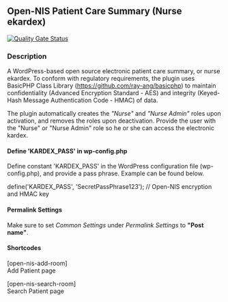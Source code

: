 ## Open-NIS Patient Care Summary (Nurse ekardex)

[![Quality Gate Status](https://sonarcloud.io/api/project_badges/measure?project=ray-ang_open-nis-patient-care-summary&metric=alert_status)](https://sonarcloud.io/dashboard?id=ray-ang_open-nis-patient-care-summary)

### Description

A WordPress-based open source electronic patient care summary, or nurse ekardex. To conform with regulatory requirements, the plugin uses BasicPHP Class Library (https://github.com/ray-ang/basicphp) to maintain confidentiality (Advanced Encryption Standard - AES) and integrity (Keyed-Hash Message Authentication Code - HMAC) of data.

The plugin automatically creates the <em>"Nurse"</em> and <em>"Nurse Admin"</em> roles upon activation, and removes the roles upon deactivation. Provide the user with the "Nurse" or "Nurse Admin" role so he or she can access the electronic kardex.

#### Define 'KARDEX_PASS' in wp-config.php

Define constant 'KARDEX_PASS' in the WordPress configuration file (wp-config.php), and provide a pass phrase. Example can be found below.

define('KARDEX_PASS', 'SecretPassPhrase123'); // Open-NIS encryption and HMAC key

#### Permalink Settings

Make sure to set <em>Common Settings</em> under <em>Permalink Settings</em> to <strong>"Post name"</strong>.

#### Shortcodes

[open-nis-add-room]<br/>
Add Patient page

[open-nis-search-room]<br/>
Search Patient page
